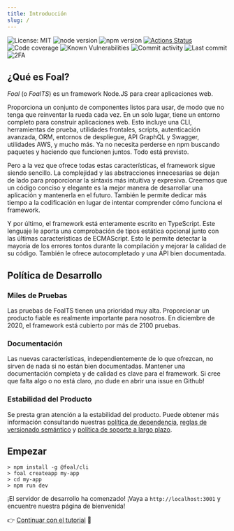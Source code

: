 ```yaml
---
title: Introducción
slug: /
---
```


![License: MIT](https://img.shields.io/badge/License-MIT-blue.svg)
![node version](https://img.shields.io/badge/node-%3E%3D10-brightgreen.svg)
![npm version](https://badge.fury.io/js/%40foal%2Fcore.svg)
[![Actions Status](https://github.com/FoalTS/foal/workflows/Test/badge.svg)](https://github.com/FoalTS/foal/actions)
![Code coverage](https://codecov.io/gh/FoalTS/foal/branch/master/graphs/badge.svg)
![Known Vulnerabilities](https://snyk.io/test/github/foalts/foal/badge.svg)
![Commit activity](https://img.shields.io/github/commit-activity/y/FoalTS/foal.svg)
![Last commit](https://img.shields.io/github/last-commit/FoalTS/foal.svg)
![2FA](https://img.shields.io/badge/2FA-npm,%20GitHub-green.svg)

## ¿Qué es Foal?

*Foal* (o *FoalTS*) es un framework Node.JS para crear aplicaciones web.

Proporciona un conjunto de componentes listos para usar, de modo que no tenga que reinventar la rueda cada vez. En un solo lugar, tiene un entorno completo para construir aplicaciones web. Esto incluye una CLI, herramientas de prueba, utilidades frontales, scripts, autenticación avanzada, ORM, entornos de despliegue, API GraphQL y Swagger, utilidades AWS, y mucho más. Ya no necesita perderse en npm buscando paquetes y haciendo que funcionen juntos. Todo está previsto.

Pero a la vez que ofrece todas estas características, el framework sigue siendo sencillo. La complejidad y las abstracciones innecesarias se dejan de lado para proporcionar la sintaxis más intuitiva y expresiva. Creemos que un código conciso y elegante es la mejor manera de desarrollar una aplicación y mantenerla en el futuro. También le permite dedicar más tiempo a la codificación en lugar de intentar comprender cómo funciona el framework.

Y por último, el framework está enteramente escrito en TypeScript. Este lenguaje le aporta una comprobación de tipos estática opcional junto con las últimas características de ECMAScript. Esto le permite detectar la mayoría de los errores tontos durante la compilación y mejorar la calidad de su código. También le ofrece autocompletado y una API bien documentada.

## Política de Desarrollo

### Miles de Pruebas

Las pruebas de FoalTS tienen una prioridad muy alta. Proporcionar un producto fiable es realmente importante para nosotros. En diciembre de 2020, el framework está cubierto por más de 2100 pruebas.

### Documentación

Las nuevas características, independientemente de lo que ofrezcan, no sirven de nada si no están bien documentadas. Mantener una documentación completa y de calidad es clave para el framework. Si cree que falta algo o no está claro, ¡no dude en abrir una issue en Github!

### Estabilidad del Producto

Se presta gran atención a la estabilidad del producto. Puede obtener más información consultando nuestras [política de dependencia](https://github.com/FoalTS/foal/blob/master/.github/CONTRIBUTING.MD#dependency-policy), [reglas de versionado semántico](https://github.com/FoalTS/foal/blob/master/.github/CONTRIBUTING.MD#semantic-versioning) y [política de soporte a largo plazo](https://github.com/FoalTS/foal/blob/master/.github/CONTRIBUTING.MD#long-term-support-policy-and-schedule).

## Empezar

```
> npm install -g @foal/cli
> foal createapp my-app
> cd my-app
> npm run dev
```

¡El servidor de desarrollo ha comenzado! ¡Vaya a `http://localhost:3001` y encuentre nuestra página de bienvenida!

👉 [Continuar con el tutorial](./tutorials/simple-todo-list/1-installation) 🌱